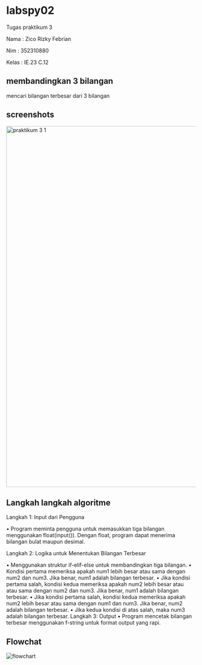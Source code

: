 # labspy02

Tugas praktikum 3

Nama : Zico Rizky Febrian

Nim : 352310880

Kelas : IE.23 C.12

## membandingkan 3 bilangan
mencari bilangan terbesar dari 3 bilangan

## screenshots

<img width="958" alt="praktikum 3 1" src="https://github.com/user-attachments/assets/0e298e00-9e67-456a-a994-c96d56f897df">


## Langkah langkah algoritme

Langkah 1: Input dari Pengguna

•	Program meminta pengguna untuk memasukkan tiga bilangan menggunakan float(input()). Dengan float, program dapat menerima bilangan bulat maupun desimal.

 Langkah 2: Logika untuk Menentukan Bilangan Terbesar
 
•	Menggunakan struktur if-elif-else untuk membandingkan tiga bilangan.
•	Kondisi pertama memeriksa apakah num1 lebih besar atau sama dengan num2 dan num3. Jika benar, num1 adalah bilangan terbesar.
•	Jika kondisi pertama salah, kondisi kedua memeriksa apakah num2 lebih besar atau atau sama dengan num2 dan num3. Jika benar, num1 adalah bilangan terbesar.
•	Jika kondisi pertama salah, kondisi kedua memeriksa apakah num2 lebih besar atau sama dengan num1 dan num3. Jika benar, num2 adalah bilangan terbesar.
•	Jika kedua kondisi di atas salah, maka num3 adalah bilangan terbesar.
 Langkah 3: Output
•	Program mencetak bilangan terbesar menggunakan f-string untuk format output yang rapi.

## Flowchat

![flowchart](https://github.com/user-attachments/assets/24305f1d-a2c7-4738-8745-76d20a834778)


